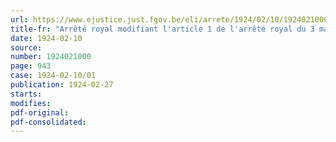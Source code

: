 ```yaml
---
url: https://www.ejustice.just.fgov.be/eli/arrete/1924/02/10/1924021000/justel
title-fr: "Arrêté royal modifiant l'article 1 de l'arrêté royal du 3 mars 1910 portant institution des réunions sportives interuniversitaires"
date: 1924-02-10
source:
number: 1924021000
page: 943
case: 1924-02-10/01
publication: 1924-02-27
starts:
modifies:
pdf-original:
pdf-consolidated:
---
```


